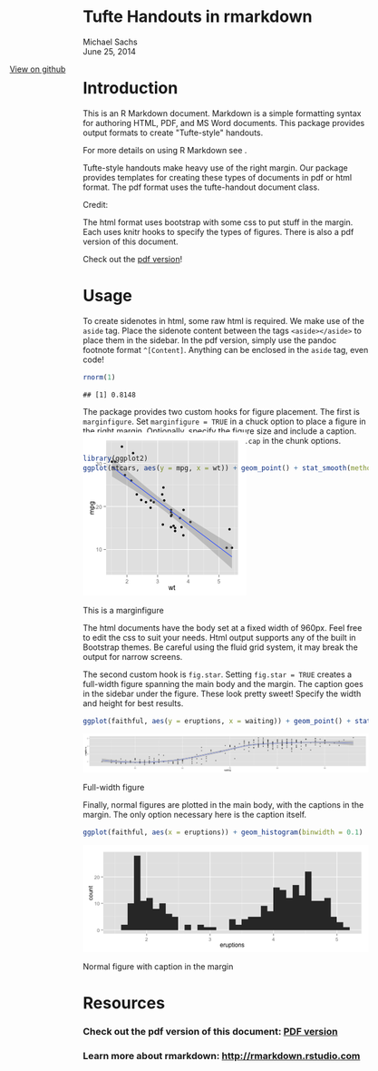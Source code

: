 # Tufte Handouts in rmarkdown
Michael Sachs  
June 25, 2014  

<style type = "text/css">
header {

width: 160px;
position: fixed;
float: left;
margin-left: -160px;

}
</style>

<header>
<a href="http://github.com/sachsmc/tufterhandout">View on github</a>
</header>


# Introduction

This is an R Markdown document. Markdown is a simple formatting syntax for authoring HTML, PDF, and MS Word documents. This package provides output formats to create "Tufte-style" handouts. 

<aside>For more details on using R Markdown see <http://rmarkdown.rstudio.com>.</aside> 

Tufte-style handouts make heavy use of the right margin. Our package provides templates for creating these types of documents in pdf or html format. The pdf format uses the tufte-handout document class.

<aside>Credit: <http://code.google.com/p/tufte-latex/></aside>

The html format uses bootstrap with some css to put stuff in the margin. Each uses knitr hooks to specify the types of figures. There is also a pdf version of this document.

<aside> Check out the <a href="pindex.pdf">pdf version</a>!</aside>

# Usage

To create sidenotes in html, some raw html is required. We make use of the `aside` tag. Place the sidenote content between the tags `<aside></aside>` to place them in the sidebar. In the pdf version, simply use the pandoc footnote format `^[Content]`. Anything can be enclosed in the `aside` tag, even code!

<aside>

```r
rnorm(1)
```

```
## [1] 0.8148
```
</aside>

The package provides two custom hooks for figure placement. The first is `marginfigure`. Set `marginfigure = TRUE` in a chuck option to place a figure in the right margin. Optionally, specify the figure size and include a caption. Captions are passed as strings through `fig.cap` in the chunk options.


```r
library(ggplot2)
ggplot(mtcars, aes(y = mpg, x = wt)) + geom_point() + stat_smooth(method = "lm")
```

<aside style="margin-top:-6em"> <img src="./index_files/figure-html/fig1.png"><p class="caption">This is a marginfigure</p></aside>

The html documents have the body set at a fixed width of 960px. Feel free to edit the css to suit your needs. Html output supports any of the built in Bootstrap themes. Be careful using the fluid grid system, it may break the output for narrow screens. 

The second custom hook is `fig.star`. Setting `fig.star = TRUE` creates a full-width figure spanning the main body and the margin. The caption goes in the sidebar under the figure. These look pretty sweet!  Specify the width and height for best results. 


```r
ggplot(faithful, aes(y = eruptions, x = waiting)) + geom_point() + stat_smooth(method = "loess")
```

<div class="fullwidth"> <img src="./index_files/figure-html/fig2.png"><aside style="margin-top: 0em"><p class="caption">Full-width figure</p><aside></div>

Finally, normal figures are plotted in the main body, with the captions in the margin. The only option necessary here is the caption itself.


```r
ggplot(faithful, aes(x = eruptions)) + geom_histogram(binwidth = 0.1)
```

<p><img src="./index_files/figure-html/fig3.png"> <aside><p class="caption">Normal figure with caption in the margin</p></aside></p>

# Resources

### Check out the pdf version of this document: <a href="pindex.pdf">PDF version</a>

### Learn more about rmarkdown: <http://rmarkdown.rstudio.com>



